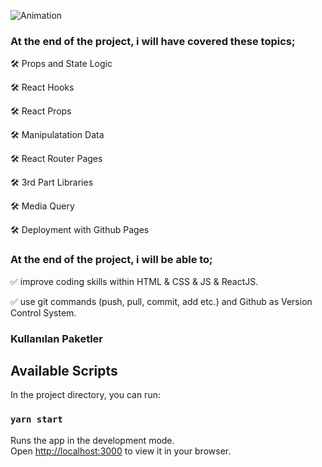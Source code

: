 ![Animation](https://user-images.githubusercontent.com/99739515/175813871-3580ff6a-b0a7-45f2-8f13-2e9013785e69.gif)



### At the end of the project, i will have covered these topics;

🛠 Props and State Logic

🛠 React Hooks 
 
🛠 React Props

🛠 Manipulatation Data

🛠 React Router Pages

🛠 3rd Part Libraries 

🛠 Media Query 

🛠 Deployment with Github Pages


### At the end of the project, i will be able to;

✅ improve coding skills within HTML & CSS & JS & ReactJS.

✅ use git commands (push, pull, commit, add etc.) and Github as Version Control System.

### Kullanılan Paketler


## Available Scripts

In the project directory, you can run:

### `yarn start`

Runs the app in the development mode.\
Open [http://localhost:3000](http://localhost:3000) to view it in your browser.

